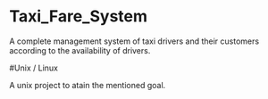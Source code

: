 # Taxi_Fare_System


A complete management system of taxi drivers and their customers according to the availability of drivers.


#Unix / Linux


A unix project to atain the mentioned goal. 
